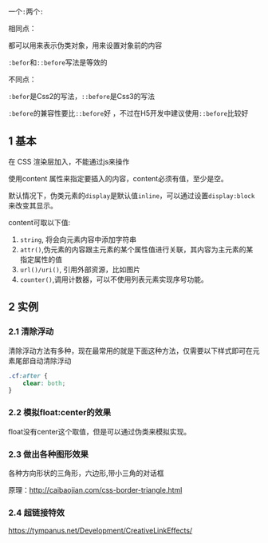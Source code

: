 #

一个`:`两个`:`

相同点：

都可以用来表示伪类对象，用来设置对象前的内容

`:befor`和`::before`写法是等效的

不同点：

`:befor`是Css2的写法，`::before`是Css3的写法

`:before`的兼容性要比`::before`好 ，不过在H5开发中建议使用`::before`比较好

## 1 基本

在 CSS 渲染层加入，不能通过js来操作

使用content 属性来指定要插入的内容，content必须有值，至少是空。

默认情况下，伪类元素的`display`是默认值`inline`，可以通过设置`display:block`来改变其显示。

content可取以下值:

1. `string`, 将会向元素内容中添加字符串
2. `attr()`,伪元素的内容跟主元素的某个属性值进行关联，其内容为主元素的某指定属性的值
3. `url()/uri()`, 引用外部资源，比如图片
4. `counter()`,调用计数器，可以不使用列表元素实现序号功能。

## 2 实例

### 2.1 清除浮动

清除浮动方法有多种，现在最常用的就是下面这种方法，仅需要以下样式即可在元素尾部自动清除浮动

```css
.cf:after {
    clear: both;
}
```

### 2.2 模拟float:center的效果

float没有center这个取值，但是可以通过伪类来模拟实现。

### 2.3 做出各种图形效果

各种方向形状的三角形，六边形,带小三角的对话框

原理：<http://caibaojian.com/css-border-triangle.html>

### 2.4 超链接特效

<https://tympanus.net/Development/CreativeLinkEffects/>
